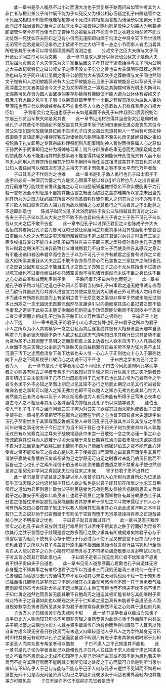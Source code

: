 <!-- { "loadSidebar": true } -->
　　此一章书是圣人衡品不以小过而泯大功也子贡复继子路而问曰如管仲者其为人非仁者与桓公杀公子纠仲既不能为子纠死反又为桓公相心窃疑之孔子曰赐疑管仲之不死而又相桓不知管仲既能相桓亦可不死试即其相桓而言桓为诸侯长以定霸天下由此而正不独当世赖之至今之民犹享太平之福皆仲之赐也则是管仲之功甚大为利甚溥即谓管仲至今存可也使当日无管仲吾必被髪左衽不能有今日之衣冠文物矣若不能立功徒然一死犹如匹夫匹妇之见有小信而无逺图即自缢于沟渎之中将令天下后世泯然无闲管仲岂若是哉可见豪杰之士欲建不世之大功不惜一身之小节而衡人者尤当畧其所短录其所长未可以常情恒理臆断而浅测之也
　　公叔文子之臣大夫僎与文子同升诸公子闻之曰可以为文矣
　　此一章书是取人忘分以荐贤也公叔文子是衞大夫其后諡为贞惠文子大夫僎先为文子家臣后因文子荐其贤于衞君始得与文子同为公朝之大夫故记者特记之曰公叔文子之臣不没文子忘分之善也曰大夫僎明乎既荐之后所称也曰与文子同升诸公见僎之得升公朝而为大夫皆因文子之荐故得与文子同也然则文子惟有知人之明故能荐贤有大公之怀故能忘己且忠于事君故能忘己以荐贤孔子闻而深嘉之曰文者美諡也今文子之为文即荐贤之一事观之其胸襟何等光明正大斯可以无愧矣可见荐贤为国人臣盛事倘畧存妒嫉稍有嫌疑便不能大道为公休休有容如文子者庶几有大臣之风乎孔子删书以秦誓终篇拳拳于一个臣之有容其所以为后世人臣劝至深逺也而三代以后媢嫉者益多不亦重负圣人立教之意哉故人君欲择羣臣必自择大臣始
　　子言衞灵公之无道也康子曰夫如是奚而不丧孔子曰仲叔圉治賔客祝鮀治宗庙王孙贾治军旅夫如是奚其丧
　　此一章书见用材贵得其当也衞灵公是周时诸侯孔子以其彞伦不叙纲纪不张故尝言其无道季康子因问曰诸侯无道必至丧失其位今灵公失徳如是何故能保其位而不丧乎孔子曰灵公虽云无道其用人一节尚有可观如仲叔圉善于言语即用之接待宾客应对诸侯则凡朝聘往来不至失礼而无啓衅召祸之事如祝鮀熟于礼文即用之专管宗庙料理祭祀则凡祀事精防神人胥悦而得系属人心之原如王孙贾长于武事即用之任为将帅练习军士则凡守御豫备临事无患而免敌国窥伺之虞假使此数人者不能各用其材此数事者不能各得其理又何能保守此位哉夫有人而不用与无人同用人而弃其所长绳其所短与不用同今简任协宜相济成美其不丧宜也夫以灵公知人善任尚可以保国况有道之主得天下贤才而善用之有不享太平而乐万年者哉
　　子曰其言之不怍则为之也难
　　此一章书是孔子激人勇行也孔子曰士君子干旋宇宙必有一种深沉含蓄之气方能实心图事不徒以夸众听自矜也凡人之出言最易力行最难然行能践言者惟此羞愧之心可以自励既知羞愧惟恐名不称实便能勇于力行若一意夸张全不知耻是不自揣其能否言之既出而欲践之盖亦难矣所以言之未出当先勉其所为为之既力犹必践其所言不然而髙自称许徒作欺人之词其为之也不亦难乎孔子非欲人缄口结舌正欲人竭力有为故以愧悔之心发其勇行之气古者言之不出耻躬之不逮即此意也
　　陈成子弑简公孔子沐浴而朝告于哀公曰陈恒弑其君请讨之公曰告夫三子孔子曰以吾从大夫之后不敢不告也君曰告夫三子者之三子告不可孔子曰以吾从大夫之后不敢不告也
　　此一章书见孔子以讨罪正君臣之义也陈成子齐大夫名恒弑其君简公孔子尝为鲁司寇时已致仕家居闻之郑重其事沐浴齐戒而朝于鲁哀公曰君臣为人伦之大节弑逆实天理所难容陈恒不道上弑其君请兴兵讨之时鲁有三家之臣专权擅政哀公不能自主对孔子曰可往告夫三子即三家之孟孙叔孙季孙也孔子退而言曰弑君之贼法所当诛我虽致仕义难缄黙君乃不自命三子而使我往告其感叹之意实有不能出诸口者因奉君命而往告三子以为不可孔子曰齐有弑君之臣鲁有讨罪之义君臣大伦所系甚重我从大夫之后不敢不告亦吾尽吾心而已盖鲁之三家犹齐之陈恒也孔子之告哀公固知哀公之不能自主孔子之告三子亦知三子之必不允从其始也不过披沥以陈其继也不过奉命而往终亦托诸空言而不得见诸行事然而未诛不臣之身已诛不臣之心矣故曰春秋成而乱臣贼子惧
　　子路问事君子曰勿欺也而犯之
　　此一章书是孔子教子路以纯臣之道也子路问人臣事君当何如孔子曰事君之道无他惟诚与直而已而欲行其直必先尽其诚凡进言宣力务使实意恳到内可质诸己外可质诸人勿用诈用术而此中有所欺也自是而上有圣明之君下无烦匡救之事岂非厚幸乎然或未能无过则本此勿欺之一念无謟谀无畏避侃侃然尽言諌诤引以向道而塞其违心虽犯君之怒不恤也事君之道尽于此矣夫未能无欺而欲犯则犯由于矫饰既能勿欺而不犯则欺中于周全二者实相须而亦相成孔子岂独告子路正以立万世事君之极则也
　　子曰君子上达小人下达
　　此一章书是孔子论君子小人心术之各殊也孔子曰君子之所以为君子小人之所以为小人其初秪争一念之公私而其后遂各底其极有大相悬者盖天理本自髙明君子凡事必循天理而不杂于人欲之私由是志气清明知日求其精行日求其备势不至为贤为圣不止其阅歴于髙明之途而愈积愈上盖上达者也人欲本自汚下小人凡事必徇人欲而不念夫天理之公由是志气昏昩天良日益损邪行日益多势不至为狂为愚不止其沉溺于汚下之途而愈流愈下盖下达者也夫人惟一心心入于正则达向上心入于邪则达向下人品之不同秪视乎此故治心之功诚不可不严也
　　子曰古之学者为己今之学者为人
　　此一章书是孔子论学者用心之不同也孔子曰古今同此道即同此学而学者之心则各有别古之学者专务求于内致知以穷乎理之原力行以蓄乎徳之实所勉者皆真实切近工夫未能有得于己不已也既能有得于己尤不已也此其心惟为己者然今之学者专务求于外不必知之至而止期足以见其知不必行之尽而止期足以见其行所尚者皆脩饰名誉之事茍可以邀人之知无弗为也即不可以邀人之知亦无弗为也此其心惟为人者然盖为己者终必有以及于人体全斯用备也为人者究未能有所得于己骛末必丧本也岂古今人之不相及与其用心各殊而得力亦相反此孔子所以深勉学者夫
　　蘧伯玉使人于孔子孔子与之坐而问焉曰夫子何为对曰夫子欲寡其过而未能也使者出子曰使乎使乎此一章书见圣贤相契不在离合之迹而在学问之心也昔卫国有贤大夫蘧瑗字伯玉孔子至衞尝主于其家既而反鲁伯玉使人来候问孔子孔子敬其主以及其使与之坐而问曰进脩之事无穷夫子今日之所为当不同于昔日也不识夫子何为使者对曰凡人孰能无过贵有以省察克治之耳夫子战兢惕励此中未尝一日敢弛一念之失必谨一事之非必饬诚欲寡其过耳而人欲难于尽消天理难于来复日期寡过焉而尝若未能也夫欲寡过则不自为无过而克治严欲寡过而未能则不自为己能而功脩密非伯玉之贤不能有此心非使者之贤不能知伯玉之有此心是以孔子于使者既出而深赞之曰其真可谓使乎其真可谓使乎嘉使者愈懐伯玉矣盖圣贤为己之学原无可自足之时寡过未能乃伯玉日励而不容自己之心也孔子之素所深信于伯玉者以此使者能委曲道之故不禁重与乎使也然则圣贤之相契无非学问之真岂犹夫世俗往来之末哉
　　曾子曰君子思不出其位
　　此一章书是曾子述艮卦之象辞以示人也曾子曰凡人心所用为思身所处为位思适安乎其位天理之公也思茍越乎其位人欲之私也是以君子即其见在所居之地求其日用常行之道如为君臣则思仁敬为父子则思慈孝为兄弟则思友恭貌言视聴则思肃乂哲谋君子之心惟安于所遇如此盖艮者止也君子观艮止之象而知物各有其分故思亦止于其分世之憧憧往来邪妄胶扰而莫能自制者其亦未审于慎思之义耳故宋儒程子曰人心不可有所系又曰心要在腔子里正所以教人慎用其思善用其心以全此虚灵不昩之本体耳若乃二氏之説非驰于幻妄而溺于有则沦于空寂而堕于无岂圣贤操持存养之正道哉甚矣心学之不明圣贤之忧也
　　子曰君子耻其言而过其行
　　此一章书见君子黜浮崇实之心也孔子曰言易放则当耻行难尽则当过若使不惧其言之胜于行而好为浮夸不欲其行之胜于言而怠于践履是言之数多而行之数少求其有所成就难矣惟君子心存于慎言以言为耻而不使有余心存于敏行于行必过而不使不足又安患言不日损而行不日积也此君子之所以为君子与盖言行原未尝不相因而见始也敛言而行益笃究也行至而言自从人能以君子之心为心斯行可举而言亦无不可扬矣虞廷敷奏以言必明试以功孔子听其言必观其行职此意也夫
　　子曰君子道者三我无能焉仁者不忧知者不惑勇者不惧子贡曰夫子自道也
　　此一章书见圣人道愈髙而心愈歉也孔子曰道体无穷非身歴之不知其事之有难尽也君子之所以为道者三而我则无能焉三者维何一在于仁仁者理胜而私欲尽去凡穷通得失举不足以动其心未尝无可忧也而不忧一在于知知者识胜而事几能晰凡是非邪正举不足以蔽其心未尝无可惑也而不惑一在于勇勇者气胜而刚直常伸虽当大任赴大难举不足以屈其心未尝无可惧也而不惧夫不忧不惑不惧君子知仁勇之道然也而我皆无能其敢不自勉哉究之道造其极斯能者益忘其能维时子贡曰此特夫子之自谦如此也以赐观之夫子于仁知勇之道岂真有未能者乎盖道至圣人而自视弥歉学至贤者而所见甚亲学为君子者惟常存此歉然不足之心则其于道也庶几矣
　　子贡方人子曰赐也贤乎哉夫我则不暇
　　此一章书见学者当以自治为先也子贡平日比方人物而较其短长不可谓非穷理之事然专务为此则心驰于外而疎于内矣故夫子婉以警之曰赐也尔能方人其亦贤乎哉盖惟自治有余而后得以暇及于人耳若以我自审方虑义理无穷虽日孜孜焉而有未逮又何暇较量他人乎凡人之为学终其身无可巳时即终其身无有暇时以孔子之圣而犹自谓不暇则凡有志于学者其孰有暇时邪于此知学至圣人而其功愈专希圣者可以勉矣
　　子曰不患人之不己知患其不能也
　　此一章书是孔子论为学者当反己以自脩也孔子曰凡人往往急于求人而缓于求己常患名誉之不着而不患徳业之无成不知知存于人非己所得而主其或不知不足为患也若夫学焉而不能穷其理行焉而不能践其实我所见知之处反之于心而莫可自信是则所当患尔盖知与不知存乎人于己何与能与不能存乎己于人何与孔子曰遯世不见知而不悔易曰遯世无闷不见是而无闷圣贤真切为己之学固如此彼汲汲于闻达者重外而轻内也其能事亦可槩见矣
　　子曰不逆诈不亿不信抑亦先觉者是贤乎

